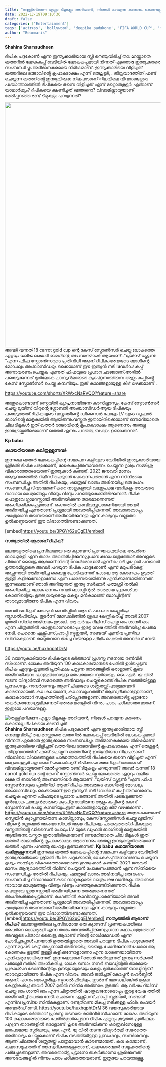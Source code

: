 ```yaml
---
title: "തള്ളിമറിക്കുന്ന എല്ലാ ടീമുകളും അറിയാൻ, നിങ്ങൾ പറയുന്ന കാരണം കൊണ്ടല്ല ദീപികയെ ക്ഷണിച്ചത്"
date: 2022-12-19T09:10:36
draft: false
categories: ["Entertainment"]
tags: ['actress', 'bollywood', 'deepika padukone', 'FIFA WORLD CUP', 'fifa world cup final 2022']
author: "Beaumaris"
---
```


<strong>Shahina Shamsudheen</strong>

ദീപിക പദുകോണ്‍ എന്ന ഇന്ത്യക്കാരിയായ സ്ത്രീ നെഞ്ചുവിരിച്ച് തല മറയ്ക്കാതെ ഖത്തറിൽ ലോകകപ്പ് വേദിയിൽ ലോകകപ്പുമായി നിന്നത് ഏതൊരു ഇന്ത്യക്കാരെ സംബന്ധിച്ചും അഭിമാനകരമായ നിമിഷമാണ്. ഇന്ത്യക്കാരിയെ വിളിച്ചത് ഖത്തറിലെ രാജാവിൻ്റെ കൃപാകടാക്ഷം എന്ന് ഒരുകൂട്ടർ, . തീവ്രവാദത്തിന് ഫണ്ട് ചെയ്യുന്ന ഖത്തറിന്റെ ഇന്ത്യവിരുദ്ധ നിലപാടാണ് നിലവിലെ വിവാദങ്ങളുടെ പശ്ചാത്തലത്തിൽ ദീപികയെ തന്നെ വിളിച്ചത് എന്ന് മറ്റൊരുകൂട്ടർ .എന്താണ് യാഥാർഥ്യം? ദീപികയെ ക്ഷണിച്ചത് ഖത്തറൊ? വിവരമില്ലായ്മയാണ് മേൽപ്പറഞ്ഞ രണ്ട് ടീമുകളും പറയുന്നത്?

<img class="size-full wp-image-367545 aligncenter" src="https://cdn.boolokam.com/articles/2022/12/RHRH.jpg" alt="" width="720" height="790" />അവർ വന്നത് 18 carrot gold cup ന്റെ കേസ് സ്പോൺസർ ചെയ്ത ലോകത്തെ ഏറ്റവും വലിയ ലക്ഷ്വറി ബാഗിൻ്റെ അംബാസിഡർ ആയാണ് .“ലൂയിസ് വ്യൂട്ടൺ “എന്ന ഫിഫ സ്പോൺസറുടെ പ്രതിനിധി ആണ് ദീപിക.അവരുടെ ബാഗിൻ്റെ മോഡലും അംബാസിഡറും ഒക്കെയാണ് ഈ ഇന്ത്യൻ നടി !വേൾഡ് കപ്പ് അനാവരണം ചെയ്യുക എന്നത് ഫിഫയുടെ പ്രധാന ചടങ്ങാണ്.അതിൽ പങ്കെടുക്കുന്നത് മുൻലോക ചാമ്പ്യൻമാരുടെ ക്യാപ്റ്റനായിരുന്ന ആളും കപ്പിൻ്റെ കേസ് സ്പോൺസർ ചെയ്ത കമ്പനിയും..ഇത് കാലങ്ങളായുള്ള കീഴ് വഴക്കമാണ് .

https://youtube.com/shorts/XRWxcNaRVQQ?feature=share

അതുകൊണ്ടാണ് സ്പെയിൻ ക്യാപ്നനായിരുന്ന കാസില്ലാസും, കേസ് സ്പോൺസർ ചെയ്ത ലൂയിസ് വിറ്റൻ്റെ ഗ്ലോബൽ അംബാസിഡർ ആയ ദീപികയും പങ്കെടുത്തത്.ദീപികയുടെ വസ്ത്രത്തിൻ്റെ ഡിസൈൻ പോലും LV യുടെ ഡൂഫൽ ബാഗിൻ്റെ മാതൃകയിൽ ആയിരുന്നു.വസ്തുത ഇതായിരിക്കെയാണ് ഒന്നുമറിയാതെ ചില ടീമുകൾ ഇത് ഖത്തർ രാജാവിൻ്റെ കൃപാകടാക്ഷം ആണെന്നും അതല്ല ഇന്ത്യയ്ക്കെതിരെയാണ് ഖത്തർ എന്നും പറഞ്ഞു ബഹളം ഉണ്ടാക്കുന്നത്.

<strong>Kp babu</strong>

<strong>കഥയറിയാതെ കലിതുള്ളുന്നവർ</strong>

ഇന്നലെ ഖത്തർ ലോകകപ്പിന്റെ സമാപന കളിയുടെ വേദിയിൽ ഇന്ത്യക്കാരിയായ ശ്രീമതി
ദീപിക പദുക്കോൺ, ലോകകപ്പ്അനാവരണം ചെയ്യുന്ന ദൃശ്യം സമ്മിശ്ര വികാരത്തോടെയാണ് ഇന്ത്യക്കാർ കണ്ടത്. 2023 ജനുവരി മാസം ആദ്യവാരത്തിൽ റിലീസ് ചെയ്യാൻ പോകുന്നപത്താൻ എന്ന സിനിമയെ സംബന്ധിച്ചും അതിൽ ദീപികയും, ഷാരൂഖ് ഖാനും അഭിനയിച്ച ഒരു രംഗം സംബന്ധിച്ച വിവാദമാണ് കുറെ നാളുകളായി വലതുപക്ഷ വാദികളും അവരുടെ നാവായ മാധ്യമങ്ങളും വീണ്ടും വീണ്ടും പറഞ്ഞുകൊണ്ടിരിക്കുന്നത്. ദീപിക പൊതുവേ ഗ്ലാമറസ്സായി അഭിനയിക്കുന്ന താരമാണെന്നത്‌ അംഗീകരിക്കപ്പെട്ടതാണ്. രംഗത്തിൽ കാവിവസ്ത്രധാരണിയായി അവർ അഭിനയിച്ചു എന്നതാണ് പ്രശ്നമായി അവതരിപ്പിക്കുന്നത്. അവരോടൊപ്പം ഷാരൂഖാൻ തന്നെയാണ് അഭിനയിക്കുന്നതു എന്ന കാര്യവും വല്ലാത്ത ഉൽക്കണ്ഠയാണ് ഈ വിഭാഗത്തിനുണ്ടാക്കുന്നത്.

[embed]https://youtu.be/3PGVr62uCgE[/embed]

<strong>സത്യത്തിൽ ആരാണ് ദീപിക?</strong>

മലയാളത്തിലെ പ്രസിദ്ധമായ ഒരു ക്യാമ്പസ് പ്രണയകഥയിലെ അപർണ ബാലമുരളി എന്ന താരം അവതരിപ്പിക്കുന്നപ്രധാന കഥാപാത്രത്തോട് അവളുടെ പിതാവ് ബൈജു ആരാണ് നിന്റെ റോൾമോഡൽ എന്ന് ചോദിച്ചപ്പോൾ പറയാൻ ഉത്തരമില്ലാതെ അവൾ പറയുന്ന ദീപിക പാദുക്കോൺ എന്ന് മറുപടി കേട്ട് അച്ഛനായി അഭിനയിച്ച ബൈജു ചോദിക്കുന്നത് പോലെ ആ കോണകം ഉടുത്ത് തുള്ളി കളിക്കുന്നോളാണോ എന്ന ധാരണയായിരുന്നു എനിക്കുമുണ്ടായിരുന്നത്‌. ഇന്നലെയാണ് ഞാൻ അറിയുന്നത് ഇന്ത്യ സർക്കാർ പത്മശ്രീ നൽകി അംഗീകരിച്ച, ലോക ഒന്നാം നമ്പർ ബാഡ്മിന്റൽ താരമായ പ്രകാശ്പദ കോണിന്റെയും ഉജ്ജ്വലയുടെയും മകളും മുൻകാലത്ത് ബാഡ്മിന്റണ് താരവുമായിരുന്നു ദീപിക എന്ന വിവരം.

അവർ ജനിച്ചത് കോപ്പൻ ഹെർബ്ഗിൽ ആണ്. പഠനം ബാംഗ്ലൂരിലും ന്യൂഡൽഹിയിലും. തുടർന്ന് മോഡലിങ്ങിൽ ശ്രദ്ധ കേന്ദ്രീകരിച്ച് അവർ 2007 മുതൽ സിനിമ അഭിനയം തുടങ്ങി. ആ വർഷം റിലീസ് ചെയ്ത ഓം ശാന്തി ഓം എന്ന ചിത്രത്തിൽ ഷാരൂഖാനോടൊപ്പം ഇരട്ട വേഷ ത്തിൽ അഭിനയിച്ച് പെരുമ നേടി. ചെന്നൈ എക്സ്പ്രസ്,ഹാപ്പി ന്യൂഇയർ, സഞ്ജയ് എന്നിവ പ്രസിദ്ധ സിനിമകളാണ്. രണ്ടുതവണ മികച്ച നടിക്കുള്ള ഫിലിം ഫെയർ അവാർഡ് നേടി.

https://youtu.be/huxhqphtDrM

36 വയസുകാരിയായ ദീപികയുടെ ഭർത്താവ് പ്രശസ്ത നടനായ രൺവീർ സിംഗാണ്. ലോകം അറിയുന്ന 100 കലാകാരന്മാരുടെ പേരിൽ ഉൾപ്പെടുന്ന ദീപിക ഏറ്റവും കൂടുതൽ പ്രതിഫലം പറ്റുന്ന താരങ്ങളിൽ ഒരാളാണ്. കൂടെ അഭിനയിക്കുന്ന ഷാരൂഖിനോടുള്ള മതപരമായ സ്പർദ്ധയും, ജെ. എൻ. യു വിൽ നടന്ന വിദ്യാർത്ഥി സമരത്തെ അഭിവാദ്യം ചെയ്തുകൊണ്ട് ദീപിക നടത്തിയിട്ടുള്ള പ്രസംഗവും, സന്ദർശനവും ആണ് ചിലരുടെ ശത്രുതയ്ക്ക് പാത്രമാവാൻ കാരണമായത്. കല കലയാണ്, കലാസമൂഹത്തിന് ആസ്വദിക്കാനുള്ളതാണ്, കലാകാരന്മാർ സമൂഹത്തിന്റെ പരിച്ഛേദങ്ങളാണ്. അവരെതാഴിട്ടു പൂട്ടാനോ തകർക്കാനോ ശ്രമിക്കുന്നത് അനുഭവങ്ങളിൽ നിന്നും പാഠം പഠിക്കാത്തവരാണ്. ഇത്രയേ പറയാനുള്ളൂ.


![തള്ളിമറിക്കുന്ന എല്ലാ ടീമുകളും അറിയാൻ, നിങ്ങൾ പറയുന്ന കാരണം കൊണ്ടല്ല ദീപികയെ ക്ഷണിച്ചത്](https://cdn.boolokam.com/articles/2022/12/RHRH.jpg)**Shahina Shamsudheen** ദീപിക പദുകോണ്‍ എന്ന ഇന്ത്യക്കാരിയായ സ്ത്രീ നെഞ്ചുവിരിച്ച് തല മറയ്ക്കാതെ ഖത്തറിൽ ലോകകപ്പ് വേദിയിൽ ലോകകപ്പുമായി നിന്നത് ഏതൊരു ഇന്ത്യക്കാരെ സംബന്ധിച്ചും അഭിമാനകരമായ നിമിഷമാണ്. ഇന്ത്യക്കാരിയെ വിളിച്ചത് ഖത്തറിലെ രാജാവിൻ്റെ കൃപാകടാക്ഷം എന്ന് ഒരുകൂട്ടർ, . തീവ്രവാദത്തിന് ഫണ്ട് ചെയ്യുന്ന ഖത്തറിന്റെ ഇന്ത്യവിരുദ്ധ നിലപാടാണ് നിലവിലെ വിവാദങ്ങളുടെ പശ്ചാത്തലത്തിൽ ദീപികയെ തന്നെ വിളിച്ചത് എന്ന് മറ്റൊരുകൂട്ടർ .എന്താണ് യാഥാർഥ്യം? ദീപികയെ ക്ഷണിച്ചത് ഖത്തറൊ? വിവരമില്ലായ്മയാണ് മേൽപ്പറഞ്ഞ രണ്ട് ടീമുകളും പറയുന്നത്? അവർ വന്നത് 18 carrot gold cup ന്റെ കേസ് സ്പോൺസർ ചെയ്ത ലോകത്തെ ഏറ്റവും വലിയ ലക്ഷ്വറി ബാഗിൻ്റെ അംബാസിഡർ ആയാണ് .“ലൂയിസ് വ്യൂട്ടൺ “എന്ന ഫിഫ സ്പോൺസറുടെ പ്രതിനിധി ആണ് ദീപിക.അവരുടെ ബാഗിൻ്റെ മോഡലും അംബാസിഡറും ഒക്കെയാണ് ഈ ഇന്ത്യൻ നടി !വേൾഡ് കപ്പ് അനാവരണം ചെയ്യുക എന്നത് ഫിഫയുടെ പ്രധാന ചടങ്ങാണ്.അതിൽ പങ്കെടുക്കുന്നത് മുൻലോക ചാമ്പ്യൻമാരുടെ ക്യാപ്റ്റനായിരുന്ന ആളും കപ്പിൻ്റെ കേസ് സ്പോൺസർ ചെയ്ത കമ്പനിയും..ഇത് കാലങ്ങളായുള്ള കീഴ് വഴക്കമാണ് . https://youtube.com/shorts/XRWxcNaRVQQ?feature=share അതുകൊണ്ടാണ് സ്പെയിൻ ക്യാപ്നനായിരുന്ന കാസില്ലാസും, കേസ് സ്പോൺസർ ചെയ്ത ലൂയിസ് വിറ്റൻ്റെ ഗ്ലോബൽ അംബാസിഡർ ആയ ദീപികയും പങ്കെടുത്തത്.ദീപികയുടെ വസ്ത്രത്തിൻ്റെ ഡിസൈൻ പോലും LV യുടെ ഡൂഫൽ ബാഗിൻ്റെ മാതൃകയിൽ ആയിരുന്നു.വസ്തുത ഇതായിരിക്കെയാണ് ഒന്നുമറിയാതെ ചില ടീമുകൾ ഇത് ഖത്തർ രാജാവിൻ്റെ കൃപാകടാക്ഷം ആണെന്നും അതല്ല ഇന്ത്യയ്ക്കെതിരെയാണ് ഖത്തർ എന്നും പറഞ്ഞു ബഹളം ഉണ്ടാക്കുന്നത്. **Kp babu** **കഥയറിയാതെ കലിതുള്ളുന്നവർ** ഇന്നലെ ഖത്തർ ലോകകപ്പിന്റെ സമാപന കളിയുടെ വേദിയിൽ ഇന്ത്യക്കാരിയായ ശ്രീമതി ദീപിക പദുക്കോൺ, ലോകകപ്പ്അനാവരണം ചെയ്യുന്ന ദൃശ്യം സമ്മിശ്ര വികാരത്തോടെയാണ് ഇന്ത്യക്കാർ കണ്ടത്. 2023 ജനുവരി മാസം ആദ്യവാരത്തിൽ റിലീസ് ചെയ്യാൻ പോകുന്നപത്താൻ എന്ന സിനിമയെ സംബന്ധിച്ചും അതിൽ ദീപികയും, ഷാരൂഖ് ഖാനും അഭിനയിച്ച ഒരു രംഗം സംബന്ധിച്ച വിവാദമാണ് കുറെ നാളുകളായി വലതുപക്ഷ വാദികളും അവരുടെ നാവായ മാധ്യമങ്ങളും വീണ്ടും വീണ്ടും പറഞ്ഞുകൊണ്ടിരിക്കുന്നത്. ദീപിക പൊതുവേ ഗ്ലാമറസ്സായി അഭിനയിക്കുന്ന താരമാണെന്നത്‌ അംഗീകരിക്കപ്പെട്ടതാണ്. രംഗത്തിൽ കാവിവസ്ത്രധാരണിയായി അവർ അഭിനയിച്ചു എന്നതാണ് പ്രശ്നമായി അവതരിപ്പിക്കുന്നത്. അവരോടൊപ്പം ഷാരൂഖാൻ തന്നെയാണ് അഭിനയിക്കുന്നതു എന്ന കാര്യവും വല്ലാത്ത ഉൽക്കണ്ഠയാണ് ഈ വിഭാഗത്തിനുണ്ടാക്കുന്നത്. [embed]https://youtu.be/3PGVr62uCgE[/embed] **സത്യത്തിൽ ആരാണ് ദീപിക?** മലയാളത്തിലെ പ്രസിദ്ധമായ ഒരു ക്യാമ്പസ് പ്രണയകഥയിലെ അപർണ ബാലമുരളി എന്ന താരം അവതരിപ്പിക്കുന്നപ്രധാന കഥാപാത്രത്തോട് അവളുടെ പിതാവ് ബൈജു ആരാണ് നിന്റെ റോൾമോഡൽ എന്ന് ചോദിച്ചപ്പോൾ പറയാൻ ഉത്തരമില്ലാതെ അവൾ പറയുന്ന ദീപിക പാദുക്കോൺ എന്ന് മറുപടി കേട്ട് അച്ഛനായി അഭിനയിച്ച ബൈജു ചോദിക്കുന്നത് പോലെ ആ കോണകം ഉടുത്ത് തുള്ളി കളിക്കുന്നോളാണോ എന്ന ധാരണയായിരുന്നു എനിക്കുമുണ്ടായിരുന്നത്‌. ഇന്നലെയാണ് ഞാൻ അറിയുന്നത് ഇന്ത്യ സർക്കാർ പത്മശ്രീ നൽകി അംഗീകരിച്ച, ലോക ഒന്നാം നമ്പർ ബാഡ്മിന്റൽ താരമായ പ്രകാശ്പദ കോണിന്റെയും ഉജ്ജ്വലയുടെയും മകളും മുൻകാലത്ത് ബാഡ്മിന്റണ് താരവുമായിരുന്നു ദീപിക എന്ന വിവരം. അവർ ജനിച്ചത് കോപ്പൻ ഹെർബ്ഗിൽ ആണ്. പഠനം ബാംഗ്ലൂരിലും ന്യൂഡൽഹിയിലും. തുടർന്ന് മോഡലിങ്ങിൽ ശ്രദ്ധ കേന്ദ്രീകരിച്ച് അവർ 2007 മുതൽ സിനിമ അഭിനയം തുടങ്ങി. ആ വർഷം റിലീസ് ചെയ്ത ഓം ശാന്തി ഓം എന്ന ചിത്രത്തിൽ ഷാരൂഖാനോടൊപ്പം ഇരട്ട വേഷ ത്തിൽ അഭിനയിച്ച് പെരുമ നേടി. ചെന്നൈ എക്സ്പ്രസ്,ഹാപ്പി ന്യൂഇയർ, സഞ്ജയ് എന്നിവ പ്രസിദ്ധ സിനിമകളാണ്. രണ്ടുതവണ മികച്ച നടിക്കുള്ള ഫിലിം ഫെയർ അവാർഡ് നേടി. https://youtu.be/huxhqphtDrM 36 വയസുകാരിയായ ദീപികയുടെ ഭർത്താവ് പ്രശസ്ത നടനായ രൺവീർ സിംഗാണ്. ലോകം അറിയുന്ന 100 കലാകാരന്മാരുടെ പേരിൽ ഉൾപ്പെടുന്ന ദീപിക ഏറ്റവും കൂടുതൽ പ്രതിഫലം പറ്റുന്ന താരങ്ങളിൽ ഒരാളാണ്. കൂടെ അഭിനയിക്കുന്ന ഷാരൂഖിനോടുള്ള മതപരമായ സ്പർദ്ധയും, ജെ. എൻ. യു വിൽ നടന്ന വിദ്യാർത്ഥി സമരത്തെ അഭിവാദ്യം ചെയ്തുകൊണ്ട് ദീപിക നടത്തിയിട്ടുള്ള പ്രസംഗവും, സന്ദർശനവും ആണ് ചിലരുടെ ശത്രുതയ്ക്ക് പാത്രമാവാൻ കാരണമായത്. കല കലയാണ്, കലാസമൂഹത്തിന് ആസ്വദിക്കാനുള്ളതാണ്, കലാകാരന്മാർ സമൂഹത്തിന്റെ പരിച്ഛേദങ്ങളാണ്. അവരെതാഴിട്ടു പൂട്ടാനോ തകർക്കാനോ ശ്രമിക്കുന്നത് അനുഭവങ്ങളിൽ നിന്നും പാഠം പഠിക്കാത്തവരാണ്. ഇത്രയേ പറയാനുള്ളൂ.

